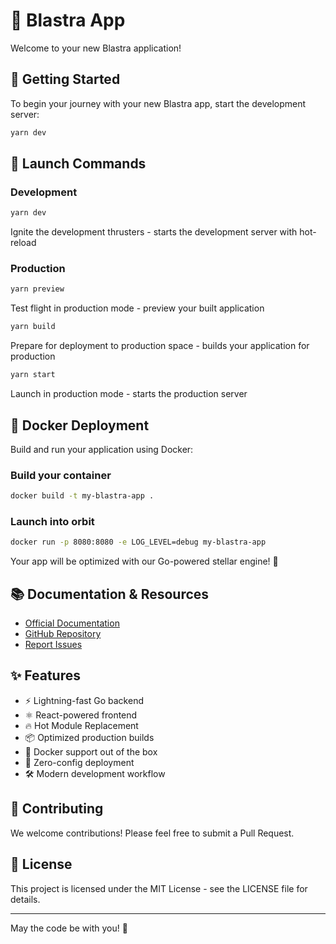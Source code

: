 # 🚀 Blastra App

Welcome to your new Blastra application!

## 🌟 Getting Started

To begin your journey with your new Blastra app, start the development server:

```bash
yarn dev
```

## 🚀 Launch Commands

### Development

```bash
yarn dev
```
Ignite the development thrusters - starts the development server with hot-reload

### Production

```bash
yarn preview
```
Test flight in production mode - preview your built application

```bash
yarn build
```
Prepare for deployment to production space - builds your application for production

```bash
yarn start
```
Launch in production mode - starts the production server

## 🐳 Docker Deployment

Build and run your application using Docker:

### Build your container
```bash
docker build -t my-blastra-app .
```

### Launch into orbit
```bash
docker run -p 8080:8080 -e LOG_LEVEL=debug my-blastra-app
```

Your app will be optimized with our Go-powered stellar engine! 🚀

## 📚 Documentation & Resources

- [Official Documentation](https://github.com/devthefuture-org/blastra)
- [GitHub Repository](https://github.com/devthefuture-org/blastra)
- [Report Issues](https://github.com/devthefuture-org/blastra/issues)

## ✨ Features

- ⚡️ Lightning-fast Go backend
- ⚛️ React-powered frontend
- 🔥 Hot Module Replacement
- 📦 Optimized production builds
- 🐳 Docker support out of the box
- 🎯 Zero-config deployment
- 🛠️ Modern development workflow

## 🤝 Contributing

We welcome contributions! Please feel free to submit a Pull Request.

## 📄 License

This project is licensed under the MIT License - see the LICENSE file for details.

---

May the code be with you! 🌌
